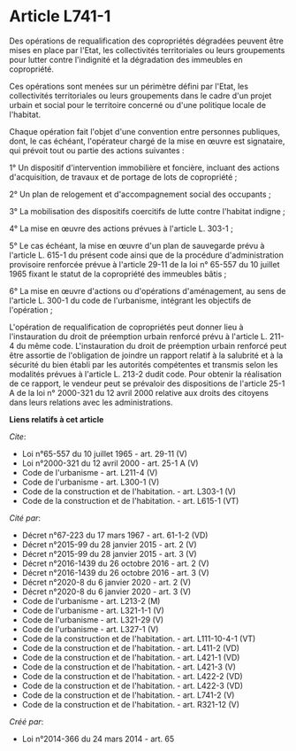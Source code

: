# Article L741-1

Des opérations de requalification des copropriétés dégradées peuvent être mises en place par l'Etat, les collectivités
territoriales ou leurs groupements pour lutter contre l'indignité et la dégradation des immeubles en copropriété. 

Ces opérations sont menées sur un périmètre défini par l'Etat, les collectivités territoriales ou leurs groupements dans le
cadre d'un projet urbain et social pour le territoire concerné ou d'une politique locale de l'habitat. 

Chaque opération fait l'objet d'une convention entre personnes publiques, dont, le cas échéant, l'opérateur chargé de la mise
en œuvre est signataire, qui prévoit tout ou partie des actions suivantes : 

1° Un dispositif d'intervention immobilière et foncière, incluant des actions d'acquisition, de travaux et de portage de lots
de copropriété ; 

2° Un plan de relogement et d'accompagnement social des occupants ; 

3° La mobilisation des dispositifs coercitifs de lutte contre l'habitat indigne ; 

4° La mise en œuvre des actions prévues à l'article L. 303-1 ; 

5° Le cas échéant, la mise en œuvre d'un plan de sauvegarde prévu à l'article L. 615-1 du présent code ainsi que de la
procédure d'administration provisoire renforcée prévue à l'article 29-11 de la loi n° 65-557 du 10 juillet 1965 fixant le
statut de la copropriété des immeubles bâtis ; 

6° La mise en œuvre d'actions ou d'opérations d'aménagement, au sens de l'article L. 300-1 du code de l'urbanisme, intégrant
les objectifs de l'opération ; 

L'opération de requalification de copropriétés peut donner lieu à l'instauration du droit de préemption urbain renforcé prévu
à l'article L. 211-4 du même code. L'instauration du droit de préemption urbain renforcé peut être assortie de l'obligation
de joindre un rapport relatif à la salubrité et à la sécurité du bien établi par les autorités compétentes et transmis selon
les modalités prévues à l'article L. 213-2 dudit code. Pour obtenir la réalisation de ce rapport, le vendeur peut se
prévaloir des dispositions de l'article 25-1 A de la loi n° 2000-321 du 12 avril 2000 relative aux droits des citoyens dans
leurs relations avec les administrations.

**Liens relatifs à cet article**

_Cite_:

  - Loi n°65-557 du 10 juillet 1965 - art. 29-11 (V)
  - Loi n°2000-321 du 12 avril 2000 - art. 25-1 A (V)
  - Code de l'urbanisme - art. L211-4 (V)
  - Code de l'urbanisme - art. L300-1 (V)
  - Code de la construction et de l'habitation. - art. L303-1 (V)
  - Code de la construction et de l'habitation. - art. L615-1 (VT)

_Cité par_:

  - Décret n°67-223 du 17 mars 1967 - art. 61-1-2 (VD)
  - Décret n°2015-99 du 28 janvier 2015 - art. 2 (V)
  - Décret n°2015-99 du 28 janvier 2015 - art. 3 (V)
  - Décret n°2016-1439 du 26 octobre 2016 - art. 2 (V)
  - Décret n°2016-1439 du 26 octobre 2016 - art. 3 (V)
  - Décret n°2020-8 du 6 janvier 2020 - art. 2 (V)
  - Décret n°2020-8 du 6 janvier 2020 - art. 3 (V)
  - Code de l'urbanisme - art. L213-2 (M)
  - Code de l'urbanisme - art. L321-1-1 (V)
  - Code de l'urbanisme - art. L321-29 (V)
  - Code de l'urbanisme - art. L327-1 (V)
  - Code de la construction et de l'habitation. - art. L111-10-4-1 (VT)
  - Code de la construction et de l'habitation. - art. L411-2 (VD)
  - Code de la construction et de l'habitation. - art. L421-1 (VD)
  - Code de la construction et de l'habitation. - art. L421-3 (V)
  - Code de la construction et de l'habitation. - art. L422-2 (VD)
  - Code de la construction et de l'habitation. - art. L422-3 (VD)
  - Code de la construction et de l'habitation. - art. L741-2 (V)
  - Code de la construction et de l'habitation. - art. R321-12 (V)

_Créé par_:

  - Loi n°2014-366 du 24 mars 2014 - art. 65
